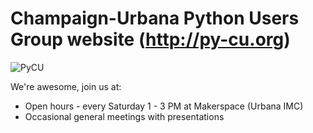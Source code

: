 # Champaign-Urbana Python Users Group website (http://py-cu.org)

![PyCU](http://py-cu.github.io/img/py-cu-logo.png)

We're awesome, join us at:
* Open hours - every Saturday 1 - 3 PM at Makerspace (Urbana IMC)
* Occasional general meetings with presentations
